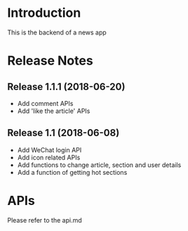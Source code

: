 # Introduction

This is the backend of a news app

# Release Notes

## Release 1.1.1 (2018-06-20)

* Add comment APIs
* Add 'like the article' APIs

## Release 1.1 (2018-06-08)

* Add WeChat login API
* Add icon related APIs
* Add functions to change article, section and user details
* Add a function of getting hot sections

# APIs

Please refer to the api.md

